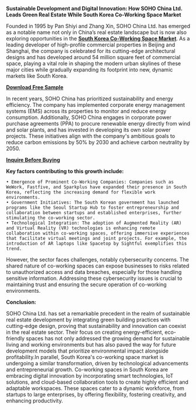 **Sustainable Development and Digital Innovation: How SOHO China Ltd. Leads Green Real Estate While South Korea Co-Working Space Market** 

Founded in 1995 by Pan Shiyi and Zhang Xin, SOHO China Ltd. has emerged as a notable name not only in China’s real estate landscape but is now also exploring opportunities in the **[South Korea Co-Working Space Market](https://www.nextmsc.com/report/south-korea-co-working-space-market)**. As a leading developer of high-profile commercial properties in Beijing and Shanghai, the company is celebrated for its cutting-edge architectural designs and has developed around 54 million square feet of commercial space, playing a vital role in shaping the modern urban skylines of these major cities while gradually expanding its footprint into new, dynamic markets like South Korea.​ 

**[Download Free Sample](https://www.nextmsc.com/south-korea-co-working-space-market/request-sample)**

In recent years, SOHO China has prioritized sustainability and energy efficiency. The company has implemented corporate energy management systems (EMS) across its properties to monitor and reduce energy consumption. Additionally, SOHO China engages in corporate power purchase agreements (PPA) to procure renewable energy directly from wind and solar plants, and has invested in developing its own solar power projects. These initiatives align with the company's ambitious goals to reduce carbon emissions by 50% by 2030 and achieve carbon neutrality by 2050. ​ 

**[Inquire Before Buying](https://www.nextmsc.com/south-korea-co-working-space-market/inquire-before-buying)** 

**Key factors contributing to this growth include:**

    • Emergence of Prominent Co-Working Companies: Companies such as WeWork, Fastfive, and Sparkplus have expanded their presence in South Korea, reflecting the increasing demand for flexible work environments. ​ 
    • Government Initiatives: The South Korean government has launched programs like the Seoul Startup Hub to foster entrepreneurship and collaboration between startups and established enterprises, further stimulating the co-working sector. ​ 
    • Technological Integration: The adoption of Augmented Reality (AR) and Virtual Reality (VR) technologies is enhancing remote collaboration within co-working spaces, offering immersive experiences that facilitate virtual meetings and joint projects. For example, the introduction of AR laptops like Spacetop by Sightful exemplifies this trend. ​ 
    
However, the sector faces challenges, notably cybersecurity concerns. The shared nature of co-working spaces can expose businesses to risks related to unauthorized access and data breaches, especially for those handling sensitive information. Addressing these cybersecurity issues is crucial to maintaining trust and ensuring the secure operation of co-working environments. ​ 

**Conclusion:**

SOHO China Ltd. has set a remarkable precedent in the realm of sustainable real estate development by integrating green building practices with cutting-edge design, proving that sustainability and innovation can coexist in the real estate sector. Their focus on creating energy-efficient, eco-friendly spaces has not only addressed the growing demand for sustainable living and working environments but has also paved the way for future development models that prioritize environmental impact alongside profitability.In parallel, South Korea's co-working space market is undergoing a similar transformation, driven by technological advancements and entrepreneurial growth. Co-working spaces in South Korea are embracing digital innovation by incorporating smart technologies, IoT solutions, and cloud-based collaboration tools to create highly efficient and adaptable workspaces. These spaces cater to a dynamic workforce, from startups to large enterprises, by offering flexibility, fostering creativity, and enhancing productivity.
